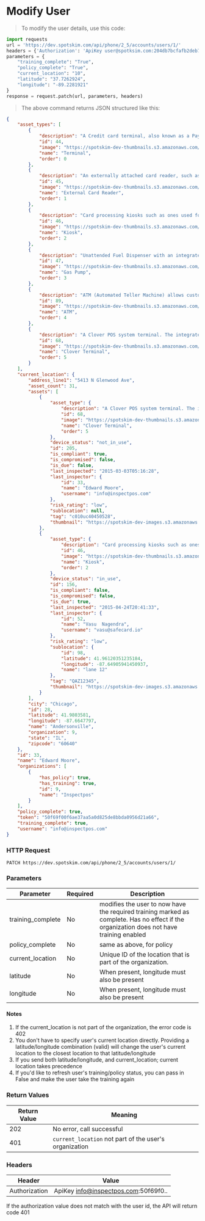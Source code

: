 # Modify User
> To modify the user details, use this code:

```python
import requests
url = 'https://dev.spotskim.com/api/phone/2_5/accounts/users/1/'
headers = {'Authorization': 'ApiKey user@spotksim.com:204db7bcfafb2deb7506b89eb3b9b715b09905c8'}
parameters = {
    "training_complete": "True", 
    "policy_complete": "True", 
    "current_location": "10", 
    "latitude": "37.7262924",
    "longitude": "-89.2281921"
}
response = request.patch(url, parameters, headers)
```
> The above command returns JSON structured like this:
> 

```json
{
    "asset_types": [
        {
            "description": "A Credit card terminal, also known as a Payment Terminal or EFTPOS Terminal. Terminals allow for swipe, dip, of credit cards. This includes dial-up terminals as well as Multi-Lane terminals, such as the ones connected to Cash Register via a cable.",
            "id": 44,
            "image": "https://spotskim-dev-thumbnails.s3.amazonaws.com/asset_primary_angles/terminal.png?Signature=QCg%2FayL8kLiQ3eNCD%2BwLFqGuYWs%3D&Expires=1431473724&AWSAccessKeyId=AKIAIWXP3QT3ECK4SGFQ",
            "name": "Terminal",
            "order": 0
        },
        {
            "description": "An externally attached card reader, such as the ones on a keyboard, externally mounted to Point-Of-Sale systems, or readers that are plugged in on an as-needed basis to PCs.",
            "id": 45,
            "image": "https://spotskim-dev-thumbnails.s3.amazonaws.com/asset_primary_angles/keyboard.png?Signature=Te%2BxrGFf4ZLrVxejdperxTu%2B214%3D&Expires=1431473724&AWSAccessKeyId=AKIAIWXP3QT3ECK4SGFQ",
            "name": "External Card Reader",
            "order": 1
        },
        {
            "description": "Card processing kiosks such as ones used for ticket vending machines, food kiosks, receipt lookup kiosks, etc.,",
            "id": 46,
            "image": "https://spotskim-dev-thumbnails.s3.amazonaws.com/asset_primary_angles/kiosk.png?Signature=loySLj2u%2F6jEXDP6GgVtEC9FH%2Bw%3D&Expires=1431473724&AWSAccessKeyId=AKIAIWXP3QT3ECK4SGFQ",
            "name": "Kiosk",
            "order": 2
        },
        {
            "description": "Unattended Fuel Dispenser with an integrated card reader.",
            "id": 47,
            "image": "https://spotskim-dev-thumbnails.s3.amazonaws.com/asset_primary_angles/gas_pump.png?Signature=DVPAJsmoXvCHQdi8IKqREyke%2Fn0%3D&Expires=1431473724&AWSAccessKeyId=AKIAIWXP3QT3ECK4SGFQ",
            "name": "Gas Pump",
            "order": 3
        },
        {
            "description": "ATM (Automated Teller Machine) allows customers access basic bank services, such as making deposits and cash withdrawals from remote locations, twenty-four hours a day.",
            "id": 89,
            "image": "https://spotskim-dev-thumbnails.s3.amazonaws.com/asset_primary_angles/atm_final2.png?Signature=TQn851wpoBZ1W0RAcuwp1Q4gad0%3D&Expires=1431473724&AWSAccessKeyId=AKIAIWXP3QT3ECK4SGFQ",
            "name": "ATM",
            "order": 4
        },
        {
            "description": "A Clover POS system terminal. The integrated physical security on the device simplifies the inspection process to one view and question.",
            "id": 68,
            "image": "https://spotskim-dev-thumbnails.s3.amazonaws.com/asset_primary_angles/Screen_Shot_2015-03-02_at_10.53.22_PM.png?Signature=Ly7%2BC0q49NKK9ZXGoP6dxbjZzKk%3D&Expires=1431473724&AWSAccessKeyId=AKIAIWXP3QT3ECK4SGFQ",
            "name": "Clover Terminal",
            "order": 5
        }
    ],
    "current_location": {
        "address_line1": "5413 N Glenwood Ave",
        "asset_count": 31,
        "assets": [
            {
                "asset_type": {
                    "description": "A Clover POS system terminal. The integrated physical security on the device simplifies the inspection process to one view and question.",
                    "id": 68,
                    "image": "https://spotskim-dev-thumbnails.s3.amazonaws.com/asset_primary_angles/Screen_Shot_2015-03-02_at_10.53.22_PM.png?Signature=F70Mxlsgjlkiyu4pA2LhKpb8ZHE%3D&Expires=1431473723&AWSAccessKeyId=AKIAIWXP3QT3ECK4SGFQ",
                    "name": "Clover Terminal",
                    "order": 5
                },
                "device_status": "not_in_use",
                "id": 205,
                "is_compliant": true,
                "is_compromised": false,
                "is_due": false,
                "last_inspected": "2015-03-03T05:16:28",
                "last_inspector": {
                    "id": 33,
                    "name": "Edward Moore",
                    "username": "info@inspectpos.com"
                },
                "risk_rating": "low",
                "sublocation": null,
                "tag": "c010uc40450528",
                "thumbnail": "https://spotskim-dev-images.s3.amazonaws.com/info%40inspectpos.com/2015-03-02-23/c010uc40450528/447052529vvcct.jpg_thumb.jpg?Signature=sNqUN8g3X4VTds5hYfATU2fV%2FCI%3D&Expires=1431473723&AWSAccessKeyId=AKIAIWXP3QT3ECK4SGFQ"
            },
            {
                "asset_type": {
                    "description": "Card processing kiosks such as ones used for ticket vending machines, food kiosks, receipt lookup kiosks, etc.,",
                    "id": 46,
                    "image": "https://spotskim-dev-thumbnails.s3.amazonaws.com/asset_primary_angles/kiosk.png?Signature=eYthX0CnvbIABVRj0Vb9t7taXDE%3D&Expires=1431473723&AWSAccessKeyId=AKIAIWXP3QT3ECK4SGFQ",
                    "name": "Kiosk",
                    "order": 2
                },
                "device_status": "in_use",
                "id": 156,
                "is_compliant": false,
                "is_compromised": false,
                "is_due": true,
                "last_inspected": "2015-04-24T20:41:33",
                "last_inspector": {
                    "id": 52,
                    "name": "Vasu  Nagendra",
                    "username": "vasu@safecard.io"
                },
                "risk_rating": "low",
                "sublocation": {
                    "id": 98,
                    "latitude": 41.96120351235184,
                    "longitude": -87.64905941450937,
                    "name": "lane 12"
                },
                "tag": "QAZ12345",
                "thumbnail": "https://spotskim-dev-images.s3.amazonaws.com/vasu%40safecard.io/2015-02-04-15/nztmltvoyawj/QAZ12345/IMG_142.jpg_thumb.jpg?Signature=SDIDWGcG2eJ8PcJwKyDWqOpadSY%3D&Expires=1431473723&AWSAccessKeyId=AKIAIWXP3QT3ECK4SGFQ"
            }
        ],
        "city": "Chicago",
        "id": 28,
        "latitude": 41.9803581,
        "longitude": -87.6647797,
        "name": "Andersonville",
        "organization": 9,
        "state": "IL",
        "zipcode": "60640"
    },
    "id": 33,
    "name": "Edward Moore",
    "organizations": [
        {
            "has_policy": true,
            "has_training": true,
            "id": 9,
            "name": "Inspectpos"
        }
    ],
    "policy_complete": true,
    "token": "50f69f00f6ae37aa5a0d825de8bbda0956d21a66",
    "training_complete": true,
    "username": "info@inspectpos.com"
}

```

### HTTP Request
`PATCH https://dev.spotskim.com/api/phone/2_5/accounts/users/1/`

### Parameters
Parameter | Required | Description
--------- | -------- | -----------
training_complete | No | modifies the user to now have the required training marked as complete. Has no effect if the organization does not have training enabled 
policy_complete | No | same as above, for policy
current_location | No | Unique ID of the location that is part of the organization. 
latitude | No | When present, longitude must also be present
longitude | No | When present, longitude must also be present

#### Notes
1. If the current_location is not part of the organization, the error code is 402
2. You don't have to specify user's current location directly. Providing a latitude/longitude combination (valid) will change the user's current location to the closest location to that latitude/longitude
3. If you send both latitude/longitude, and current_location; current location takes precedence 
4. If you'd like to refresh user's training/policy status, you can pass in False and make the user take the training again 

### Return Values
Return Value | Meaning 
------------ | --------
202          | No error, call successful
401          | `current_location` not part of the user's organization

### Headers
Header | Value
------ | -----
Authorization | ApiKey info@inspectpos.com:50f69f0..
<aside class="warning">
If the authorization value does not match with the user id, the API will return code 401
</aside>